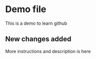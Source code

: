 # Demo file

This is a demo to learn github

## New changes added 

More instructions and description is here

